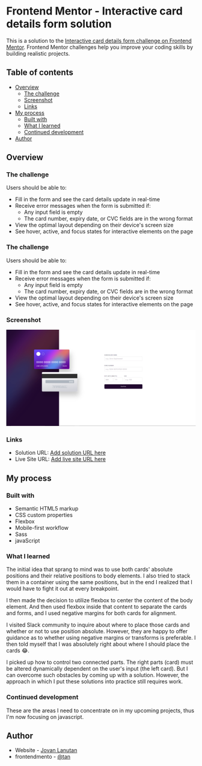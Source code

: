 # Frontend Mentor - Interactive card details form solution

This is a solution to the [Interactive card details form challenge on Frontend Mentor](https://www.frontendmentor.io/challenges/interactive-card-details-form-XpS8cKZDWw). Frontend Mentor challenges help you improve your coding skills by building realistic projects.

## Table of contents

- [Overview](#overview)
  - [The challenge](#the-challenge)
  - [Screenshot](#screenshot)
  - [Links](#links)
- [My process](#my-process)
  - [Built with](#built-with)
  - [What I learned](#what-i-learned)
  - [Continued development](#continued-development)
- [Author](#author)

## Overview

### The challenge

Users should be able to:

- Fill in the form and see the card details update in real-time
- Receive error messages when the form is submitted if:
  - Any input field is empty
  - The card number, expiry date, or CVC fields are in the wrong format
- View the optimal layout depending on their device's screen size
- See hover, active, and focus states for interactive elements on the page

### The challenge

Users should be able to:

- Fill in the form and see the card details update in real-time
- Receive error messages when the form is submitted if:
  - Any input field is empty
  - The card number, expiry date, or CVC fields are in the wrong format
- View the optimal layout depending on their device's screen size
- See hover, active, and focus states for interactive elements on the page

### Screenshot

![](./screenshots/solution.png)

### Links

- Solution URL: [Add solution URL here](https://your-solution-url.com)
- Live Site URL: [Add live site URL here](https://your-live-site-url.com)

## My process

### Built with

- Semantic HTML5 markup
- CSS custom properties
- Flexbox
- Mobile-first workflow
- Sass
- javaScript

### What I learned

The initial idea that sprang to mind was to use both cards' absolute positions and their relative positions to body elements. I also tried to stack them in a container using the same positions, but in the end I realized that I would have to fight it out at every breakpoint.

I then made the decision to utilize flexbox to center the content of the body element. And then used flexbox inside that content to separate the cards and forms, and I used negative margins for both cards for alignment.

I visited Slack community to inquire about where to place those cards and whether or not to use position absolute. However, they are happy to offer guidance as to whether using negative margins or transforms is preferable. I then told myself that I was absolutely right about where I should place the cards 😂.

I picked up how to control two connected parts. The right parts (card) must be altered dynamically dependent on the user's input (the left card). But I can overcome such obstacles by coming up with a solution. However, the approach in which I put these solutions into practice still requires work.

### Continued development

These are the areas I need to concentrate on in my upcoming projects, thus I'm now focusing on javascript.

## Author

- Website - [Jovan Lanutan](https://portfolio-tan911.vercel.app/)
- frontendmento - [@tan](https://www.frontendmentor.io/profile/tan911)
